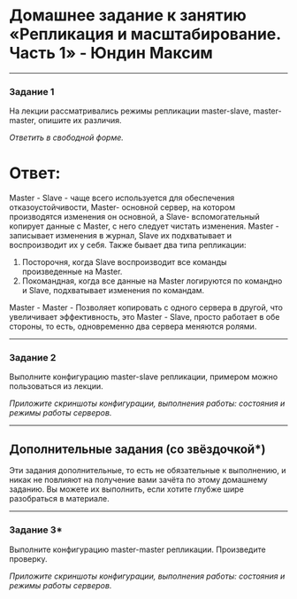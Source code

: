 # Домашнее задание к занятию «Репликация и масштабирование. Часть 1» - Юндин Максим


---

### Задание 1

На лекции рассматривались режимы репликации master-slave, master-master, опишите их различия.

*Ответить в свободной форме.*
 
# Ответ: 
Master - Slave - чаще всего используется для обеспечения отказоустойчивости, Master- основной сервер, на котором производятся изменения он основной, а Slave- вспомогательный копирует данные с Master, с него
следует чистать изменения. 
Master - записывает изменения в журнал, Slave их подхватывает и воспроизводит их у себя. 
Также бывает два типа репликации:
1. Посторочня, когда Slave воспроизводит все команды произведенные на Master.
2. Покомандная, когда все данные на Master логируются по командно и Slave, подхватывает изменения по командам.

Master - Master - Позволяет копировать с одного сервера в другой, что увеличивает эффективность, это Master - Slave, просто работает в обе стороны, то есть, одновременно два сервера меняются ролями.

 
---

### Задание 2

Выполните конфигурацию master-slave репликации, примером можно пользоваться из лекции.

*Приложите скриншоты конфигурации, выполнения работы: состояния и режимы работы серверов.*

---

## Дополнительные задания (со звёздочкой*)
Эти задания дополнительные, то есть не обязательные к выполнению, и никак не повлияют на получение вами зачёта по этому домашнему заданию. Вы можете их выполнить, если хотите глубже шире разобраться в материале.

---

### Задание 3* 

Выполните конфигурацию master-master репликации. Произведите проверку.

*Приложите скриншоты конфигурации, выполнения работы: состояния и режимы работы серверов.*
